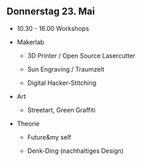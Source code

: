 ## Donnerstag 23. Mai

*   <span>10.30 - 16.00</span> Workshops 
*   <span>Makerlab</span> 
    *   3D Printer / Open Source Lasercutter
    
    *   Sun Engraving / Traumzelt
    
    *   Digital Hacker-Stitching

*   <span>Art</span> 

    *   <p>Streetart, Green Graffiti</p>

*   <span>Theorie</span> 
    *   Future&my self
    
    *   Denk-Ding (nachhaltiges Design)
